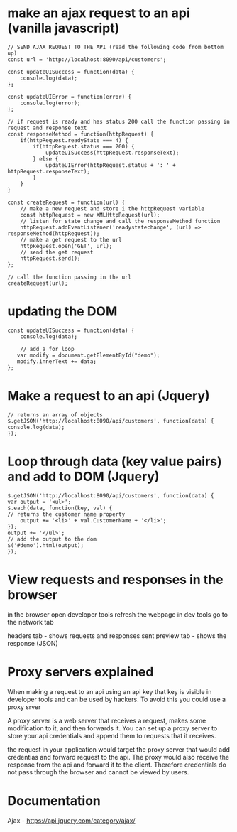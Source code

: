 make an ajax request to an api (vanilla javascript)
======================================================

```
// SEND AJAX REQUEST TO THE API (read the following code from bottom up)
const url = 'http://localhost:8090/api/customers';

const updateUISuccess = function(data) {
    console.log(data);
};

const updateUIError = function(error) {
    console.log(error);
};

// if request is ready and has status 200 call the function passing in request and response text
const responseMethod = function(httpRequest) {
    if(httpRequest.readyState === 4) {
        if(httpRequest.status === 200) {
            updateUISuccess(httpRequest.responseText);
        } else {
            updateUIError(httpRequest.status + ': ' + httpRequest.responseText);
        }
    }
}

const createRequest = function(url) {
    // make a new request and store i the httpRequest variable
    const httpRequest = new XMLHttpRequest(url);
    // listen for state change and call the responseMethod function
    httpRequest.addEventListener('readystatechange', (url) => responseMethod(httpRequest));
    // make a get request to the url
    httpRequest.open('GET', url);
    // send the get request
    httpRequest.send();    
};

// call the function passing in the url
createRequest(url);
```

updating the DOM
===================

```
const updateUISuccess = function(data) {
    console.log(data);

    // add a for loop
   var modify = document.getElementById("demo");
   modify.innerText += data;
};
```

Make a request to an api (Jquery)
==================================
```
// returns an array of objects
$.getJSON('http://localhost:8090/api/customers', function(data) {
console.log(data);
});
```

Loop through data (key value pairs) and add to DOM (Jquery)
=============================================================
```
$.getJSON('http://localhost:8090/api/customers', function(data) {
var output = '<ul>';
$.each(data, function(key, val) {
// returns the customer name property
    output += '<li>' + val.CustomerName + '</li>';
});
output += '</ul>';
// add the output to the dom
$('#demo').html(output);
});
```

View requests and responses in the browser
=============================================
in the browser open developer tools
refresh the webpage
in dev tools go to the network tab

headers tab - shows requests and responses sent 
preview tab - shows the response (JSON)

Proxy servers explained
=========================
When making a request to an api using an api key that key is visible in developer tools and can be used by hackers.
To avoid this you could use a proxy srver

A proxy server is a web server that receives a request, makes some modification to it, and then forwards it. You can set up a proxy server to store
your api credentials and append them to requests that it receives.

the request in your application would target the proxy server that would add credentias and forward request to the api.
The proxy would also receive the response from the api and forward it to the client.
Therefore credentials do not pass through the browser and cannot be viewed by users.

Documentation
===============
Ajax - https://api.jquery.com/category/ajax/

